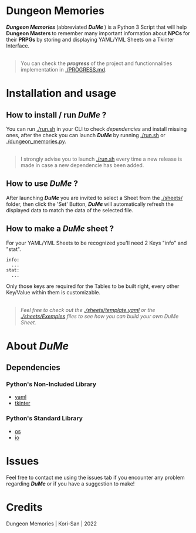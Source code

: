 # Dungeon Memories

<i> <b> Dungeon Memories </i> </b> (abbreviated <i> <b> DuMe </i> </b> ) is a Python 3 Script that will help <b> Dungeon Masters </b> to remember many important information about <b> NPCs </b> for their <b> PRPGs </b> by storing and displaying YAML/YML Sheets on a Tkinter Interface. <br> <br>

> You can check the <i> <b> progress </i> </b> of the project and functionnalities implementation in [./PROGRESS.md](https://github.com/Kori-San/dungeon_memories/blob/main/PROGRESS.md). <br>

# Installation and usage

## How to install / run <i> <b> DuMe </i> </b> ?
You can run [./run.sh](https://github.com/Kori-San/dungeon_memories/blob/main/run.sh) in your CLI to check <i> dependencies </i> and install missing ones, after the check you can launch <i> <b> DuMe </i> </b> by running [./run.sh](https://github.com/Kori-San/dungeon_memories/blob/main/run.sh) or [./dungeon_memories.py](https://github.com/Kori-San/dungeon_memories/blob/main/dungeon_memories.py). <br> <br>

> I strongly advise you to launch [./run.sh](https://github.com/Kori-San/dungeon_memories/blob/main/run.sh) every time a new release is made in case a new dependencie has been added. <br>

## How to use <i> <b> DuMe </i> </b> ?

After launching <i> <b> DuMe </i> </b> you are invited to select a Sheet from the [./sheets/](https://github.com/Kori-San/dungeon_memories/tree/main/sheets) folder, then click the 'Set' Button, <i> <b> DuMe </i> </b> will automatically refresh the displayed data to match the data of the selected file. <br>

## How to make a <i> <b> DuMe </i> </b> sheet ?

For your YAML/YML Sheets to be recognized you'll need 2 Keys "info" and "stat".
```
info:
  ...
stat:
  ...
```
Only those keys are required for the Tables to be built right, every other Key/Value within them is customizable. <br> <br>
> <i> Feel free to check out the [./sheets/template.yaml](https://github.com/Kori-San/dungeon_memories/blob/main/sheets/template.yaml) or the [./sheets/Exemples](https://github.com/Kori-San/dungeon_memories/tree/main/sheets/Exemples) files to see how you can build your own DuMe Sheet. </i> <br>

# About <i> <b> DuMe </i> </b>
## Dependencies
###  Python's Non-Included Library
- [yaml](https://pyyaml.org/wiki/PyYAMLDocumentation)
- [tkinter](https://docs.python.org/3/library/tkinter.html)
###  Python's Standard Library
- [os](https://docs.python.org/3/library/os.html)
- [io](https://docs.python.org/3/library/io.html)

# Issues
Feel free to contact me using the issues tab if you encounter any problem regarding <i> <b> DuMe </i> </b> or if you have a suggestion to make!

# Credits
Dungeon Memories | Kori-San | 2022
